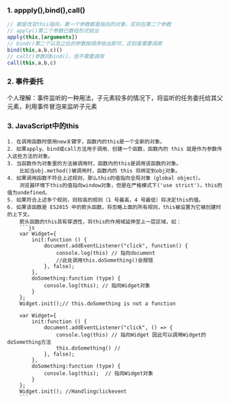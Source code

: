 ### 1. appply(),bind(),call()
```js
// 都是改变this指向，第一个参数都是指向的对象，区别在第二个参数
// apply()第二个参数已数组形式给出
apply(this,[arguments])
// bind()第二个以及之后的参数按顺序给出即可，区别是需要调用
bind(this,a,b,c)()
// call()参数同bind()，但不需要调用
call(this,a,b,c)
```
### 2. 事件委托
个人理解：事件监听的一种用法，子元素较多的情况下，将监听的任务委托给其父元素，利用事件冒泡来监听子元素
### 3. JavaScript中的this
    1. 在调用函数时使用new关键字，函数内的this是一个全新的对象。
    2. 如果apply、bind或call方法用于调用、创建一个函数，函数内的 this 就是作为参数传入这些方法的对象。
    3. 当函数作为对象里的方法被调用时，函数内的this是调用该函数的对象。
        比如当obj.method()被调用时，函数内的 this 将绑定到obj对象。
    4. 如果调用函数不符合上述规则，那么this的值指向全局对象（global object）。
        浏览器环境下this的值指向window对象，但是在严格模式下('use strict')，this的值为undefined。
    5. 如果符合上述多个规则，则较高的规则（1 号最高，4 号最低）将决定this的值。
    6. 如果该函数是 ES2015 中的箭头函数，将忽略上面的所有规则，this被设置为它被创建时的上下文。
        箭头函数的this具有穿透性，将this的作用域延伸至上一层区域，如：
        ```js
        var Widget={
            init:function () {
                document.addEventListener("click", function() {
                    console.log(this) // 指向document 
                    //此处调用this.doSomething()会报错
                }, false);
            },
            doSomething:function (type) {
                console.log(this); // 指向Widget对象
            }
        };
        Widget.init();// this.doSomething is not a function
        
        var Widget={
            init:function () {
                document.addEventListener("click", () => {
                    console.log(this) // 指向Widget 因此可以调用Widget的doSomething方法
                    this.doSomething() //
                }, false);
            },
            doSomething:function (type) {
                console.log(this);  // 指向Widget对象
            }
        };
        Widget.init(); //Handlingclickevent
        ```
